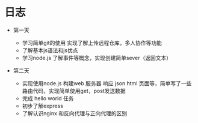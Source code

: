 # 日志

+ 第一天

  + 学习简单git的使用 实现了解上传远程仓库，多人协作等功能
  + 了解基本js语法和js优点
  + 学习node.js 了解事件等概念，实现创建简单sever（返回文本）
  
+ 第二天
  + 实现使用node.js 构建web 服务器 响应 json html 页面等，简单写了一些路由代码，实现简单使用get，post发送数据
  + 完成 hello world 任务 
  + 初步了解express
  + 了解认识nginx 和反向代理与正向代理的区别

